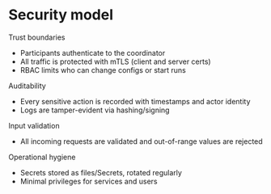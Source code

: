 # Security model

Trust boundaries
- Participants authenticate to the coordinator
- All traffic is protected with mTLS (client and server certs)
- RBAC limits who can change configs or start runs

Auditability
- Every sensitive action is recorded with timestamps and actor identity
- Logs are tamper-evident via hashing/signing

Input validation
- All incoming requests are validated and out-of-range values are rejected

Operational hygiene
- Secrets stored as files/Secrets, rotated regularly
- Minimal privileges for services and users
